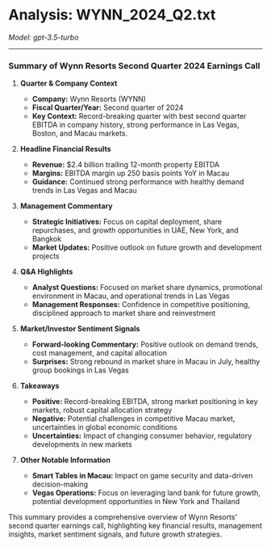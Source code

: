 # Analysis: WYNN_2024_Q2.txt

*Model: gpt-3.5-turbo*

---

### Summary of Wynn Resorts Second Quarter 2024 Earnings Call

1. **Quarter & Company Context**
   - **Company:** Wynn Resorts (WYNN)
   - **Fiscal Quarter/Year:** Second quarter of 2024
   - **Key Context:** Record-breaking quarter with best second quarter EBITDA in company history, strong performance in Las Vegas, Boston, and Macau markets.

2. **Headline Financial Results**
   - **Revenue:** $2.4 billion trailing 12-month property EBITDA
   - **Margins:** EBITDA margin up 250 basis points YoY in Macau
   - **Guidance:** Continued strong performance with healthy demand trends in Las Vegas and Macau

3. **Management Commentary**
   - **Strategic Initiatives:** Focus on capital deployment, share repurchases, and growth opportunities in UAE, New York, and Bangkok
   - **Market Updates:** Positive outlook on future growth and development projects

4. **Q&A Highlights**
   - **Analyst Questions:** Focused on market share dynamics, promotional environment in Macau, and operational trends in Las Vegas
   - **Management Responses:** Confidence in competitive positioning, disciplined approach to market share and reinvestment

5. **Market/Investor Sentiment Signals**
   - **Forward-looking Commentary:** Positive outlook on demand trends, cost management, and capital allocation
   - **Surprises:** Strong rebound in market share in Macau in July, healthy group bookings in Las Vegas

6. **Takeaways**
   - **Positive:** Record-breaking EBITDA, strong market positioning in key markets, robust capital allocation strategy
   - **Negative:** Potential challenges in competitive Macau market, uncertainties in global economic conditions
   - **Uncertainties:** Impact of changing consumer behavior, regulatory developments in new markets

7. **Other Notable Information**
   - **Smart Tables in Macau:** Impact on game security and data-driven decision-making
   - **Vegas Operations:** Focus on leveraging land bank for future growth, potential development opportunities in New York and Thailand

This summary provides a comprehensive overview of Wynn Resorts' second quarter earnings call, highlighting key financial results, management insights, market sentiment signals, and future growth strategies.